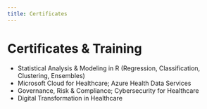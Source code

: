```yaml
---
title: Certificates
---
```


# Certificates & Training

- Statistical Analysis & Modeling in R (Regression, Classification, Clustering, Ensembles)
- Microsoft Cloud for Healthcare; Azure Health Data Services
- Governance, Risk & Compliance; Cybersecurity for Healthcare
- Digital Transformation in Healthcare
